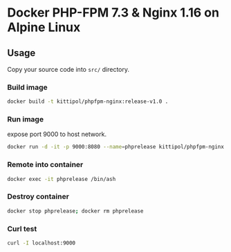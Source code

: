 # Docker PHP-FPM 7.3 & Nginx 1.16 on Alpine Linux

## Usage

Copy your source code into `src/` directory.

### Build image

``` bash
docker build -t kittipol/phpfpm-nginx:release-v1.0 .
```

### Run image

expose port 9000 to host network.

``` bash
docker run -d -it -p 9000:8080 --name=phprelease kittipol/phpfpm-nginx:release-v1.0
```

### Remote into container

``` bash
docker exec -it phprelease /bin/ash
```

### Destroy container

``` bash
docker stop phprelease; docker rm phprelease
```

### Curl test

``` bash
curl -I localhost:9000
```
